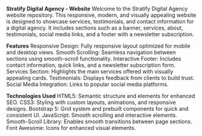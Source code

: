 **Stratify Digital Agency - Website**
Welcome to the Stratify Digital Agency website repository. This responsive, modern, and visually appealing website is designed to showcase services, testimonials, and contact information for a digital agency. It includes sections such as a banner, services, about, testimonials, social media links, and a footer with a newsletter subscription.

**Features**
Responsive Design: Fully responsive layout optimized for mobile and desktop views.
Smooth Scrolling: Seamless navigation between sections using smooth-scroll functionality.
Interactive Footer: Includes contact information, quick links, and a newsletter subscription form.
Services Section: Highlights the main services offered with visually appealing cards.
Testimonials: Displays feedback from clients to build trust.
Social Media Integration: Links to popular social media platforms.

**Technologies Used**
HTML5: Semantic structure and elements for enhanced SEO.
CSS3: Styling with custom layouts, animations, and responsive designs.
Bootstrap 5: Grid system and prebuilt components for quick and consistent UI.
JavaScript: Smooth scrolling and interactive elements.
Smooth-Scroll Library: Enables smooth transitions between page sections.
Font Awesome: Icons for enhanced visual elements.
